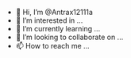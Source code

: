 - 👋 Hi, I’m @Antrax12111a
- 👀 I’m interested in ...
- 🌱 I’m currently learning ...
- 💞️ I’m looking to collaborate on ...
- 📫 How to reach me ...

<!---
Antrax12111a/Antrax12111a is a ✨ special ✨ repository because its `README.md` (this file) appears on your GitHub profile.
You can click the Preview link to take a look at your changes.
--->
